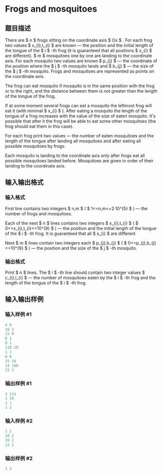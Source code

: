 # Frogs and mosquitoes

## 题目描述

There are $ n $ frogs sitting on the coordinate axis $ Ox $ . For each frog two values $ x_{i},t_{i} $ are known — the position and the initial length of the tongue of the $ i $ -th frog (it is guaranteed that all positions $ x_{i} $ are different). $ m $ mosquitoes one by one are landing to the coordinate axis. For each mosquito two values are known $ p_{j} $ — the coordinate of the position where the $ j $ -th mosquito lands and $ b_{j} $ — the size of the $ j $ -th mosquito. Frogs and mosquitoes are represented as points on the coordinate axis.

The frog can eat mosquito if mosquito is in the same position with the frog or to the right, and the distance between them is not greater than the length of the tongue of the frog.

If at some moment several frogs can eat a mosquito the leftmost frog will eat it (with minimal $ x_{i} $ ). After eating a mosquito the length of the tongue of a frog increases with the value of the size of eaten mosquito. It's possible that after it the frog will be able to eat some other mosquitoes (the frog should eat them in this case).

For each frog print two values — the number of eaten mosquitoes and the length of the tongue after landing all mosquitoes and after eating all possible mosquitoes by frogs.

Each mosquito is landing to the coordinate axis only after frogs eat all possible mosquitoes landed before. Mosquitoes are given in order of their landing to the coordinate axis.

## 输入输出格式

### 输入格式

First line contains two integers $ n,m $ ( $ 1<=n,m<=2·10^{5} $ ) — the number of frogs and mosquitoes.

Each of the next $ n $ lines contains two integers $ x_{i},t_{i} $ ( $ 0<=x_{i},t_{i}<=10^{9} $ ) — the position and the initial length of the tongue of the $ i $ -th frog. It is guaranteed that all $ x_{i} $ are different.

Next $ m $ lines contain two integers each $ p_{j},b_{j} $ ( $ 0<=p_{j},b_{j}<=10^{9} $ ) — the position and the size of the $ j $ -th mosquito.

### 输出格式

Print $ n $ lines. The $ i $ -th line should contain two integer values $ c_{i},l_{i} $ — the number of mosquitoes eaten by the $ i $ -th frog and the length of the tongue of the $ i $ -th frog.

## 输入输出样例

### 输入样例 #1

```cpp
4 6
10 2
15 0
6 1
0 1
110 10
1 1
6 0
15 10
14 100
12 2

```
### 输出样例 #1

```cpp
3 114
1 10
1 1
1 2

```
### 输入样例 #2

```cpp
1 2
10 2
20 2
12 1

```
### 输出样例 #2

```cpp
1 3

```
